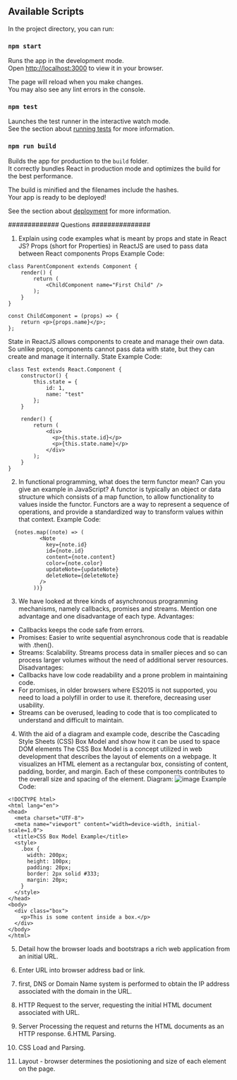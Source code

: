 ## Available Scripts

In the project directory, you can run:

### `npm start`

Runs the app in the development mode.\
Open [http://localhost:3000](http://localhost:3000) to view it in your browser.

The page will reload when you make changes.\
You may also see any lint errors in the console.

### `npm test`

Launches the test runner in the interactive watch mode.\
See the section about [running tests](https://facebook.github.io/create-react-app/docs/running-tests) for more information.

### `npm run build`

Builds the app for production to the `build` folder.\
It correctly bundles React in production mode and optimizes the build for the best performance.

The build is minified and the filenames include the hashes.\
Your app is ready to be deployed!

See the section about [deployment](https://facebook.github.io/create-react-app/docs/deployment) for more information.


############# Questions ###############
1. Explain using code examples what is meant by props and state in
React JS?
Props (short for Properties) in ReactJS are used to pass data between React components
Props Example Code:
```
class ParentComponent extends Component {    
    render() {    
        return (        
            <ChildComponent name="First Child" />    
        );  
    }
}

const ChildComponent = (props) => {    
    return <p>{props.name}</p>; 
};
```
State in ReactJS allows components to create and manage their own data. So unlike props, components cannot pass data with state, but they can create and manage it internally.
State Example Code:
```
class Test extends React.Component {    
    constructor() {    
        this.state = {      
            id: 1,      
            name: "test"    
        };  
    }    
    
    render() {    
        return (      
            <div>        
              <p>{this.state.id}</p>        
              <p>{this.state.name}</p>      
            </div>    
        );  
    }
}
```
2. In functional programming, what does the term functor mean? Can you give
an example in JavaScript?
A functor is typically an object or data structure which consists of a map function, to allow functionality to values inside the functor. Functors are a way to represent a sequence of operations, and provide a standardized way to transform values within that context.
Example Code:
```
  {notes.map((note) => (
          <Note
            key={note.id}
            id={note.id}
            content={note.content}
            color={note.color}
            updateNote={updateNote}
            deleteNote={deleteNote}
          />
        ))}
```
3. We have looked at three kinds of asynchronous programming mechanisms, namely callbacks,
promises and streams. Mention one advantage and one disadvantage of each type.
Advantages:
- Callbacks keeps the code safe from errors.
- Promises: Easier to write sequential asynchronous code that is readable with .then().
- Streams: Scalability. Streams process data in smaller pieces and so can process larger volumes without the need of additional server resources.
Disadvantages:
- Callbacks have low code readability and a prone problem in maintaining code.
- For promises, in older browsers where ES2015 is not supported, you need to load a polyfill in order to use it. therefore, decreasing user usability.
- Streams can be overused, leading to code that is too complicated to understand and difficult to maintain.

4. With the aid of a diagram and example code, describe the Cascading Style Sheets (CSS) Box
Model and show how it can be used to space DOM elements
The CSS Box Model is a concept utilized in web development that describes the layout of elements on a webpage. It visualizes an HTML element as a rectangular box, consisting of content, padding, border, and margin. Each of these components contributes to the overall size and spacing of the element.
Diagram:
![image](https://github.com/jaycelmarie/Rich-Web-App/assets/98519686/da4a02c4-0983-48f9-9fbc-bb93d94e38b8)
Example Code:
```
<!DOCTYPE html>
<html lang="en">
<head>
  <meta charset="UTF-8">
  <meta name="viewport" content="width=device-width, initial-scale=1.0">
  <title>CSS Box Model Example</title>
  <style>
    .box {
      width: 200px;
      height: 100px;
      padding: 20px;
      border: 2px solid #333;
      margin: 20px;
    }
  </style>
</head>
<body>
  <div class="box">
    <p>This is some content inside a box.</p>
  </div>
</body>
</html>
```
5. Detail how the browser loads and bootstraps a rich web application from an initial URL.
   
1. Enter URL into browser address bad or link.
3. first, DNS or Domain Name system is performed to obtain the IP address associated with the domain in the URL.
4. HTTP Request to the server, requesting the initial HTML document associated with URL.
5. Server Processing the request and returns the HTML documents as an HTTP response.
6.HTML Parsing.
7. CSS Load and Parsing.
8. Layout - browser determines the posiotioning and size of each element on the page.

